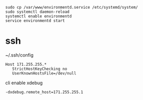 ~~~
sudo cp /var/www/environmentd.service /etc/systemd/system/
sudo systemctl daemon-reload
systemctl enable environmentd
service environmentd start
~~~
# ssh

~/.ssh/config
~~~
Host 171.255.255.*
   StrictHostKeyChecking no
   UserKnownHostsFile=/dev/null
~~~

cli enable xdebug
~~~
-dxdebug.remote_host=171.255.255.1
~~~